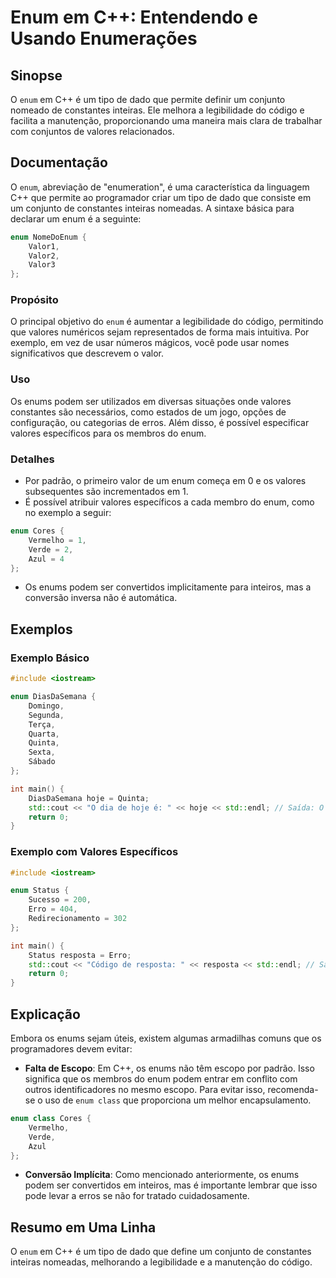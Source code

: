 <!--
Meta Description: # Enum em C++: Entendendo e Usando Enumerações ## Sinopse O `enum` em C++ é um tipo de dado que permite definir um conjunto nomeado de constantes inte...
Meta Keywords: enum, que, valores, código, cpp
-->

# Enum em C++: Entendendo e Usando Enumerações

## Sinopse
O `enum` em C++ é um tipo de dado que permite definir um conjunto nomeado de constantes inteiras. Ele melhora a legibilidade do código e facilita a manutenção, proporcionando uma maneira mais clara de trabalhar com conjuntos de valores relacionados.

## Documentação
O `enum`, abreviação de "enumeration", é uma característica da linguagem C++ que permite ao programador criar um tipo de dado que consiste em um conjunto de constantes inteiras nomeadas. A sintaxe básica para declarar um enum é a seguinte:

```cpp
enum NomeDoEnum {
    Valor1,
    Valor2,
    Valor3
};
```

### Propósito
O principal objetivo do `enum` é aumentar a legibilidade do código, permitindo que valores numéricos sejam representados de forma mais intuitiva. Por exemplo, em vez de usar números mágicos, você pode usar nomes significativos que descrevem o valor.

### Uso
Os enums podem ser utilizados em diversas situações onde valores constantes são necessários, como estados de um jogo, opções de configuração, ou categorias de erros. Além disso, é possível especificar valores específicos para os membros do enum.

### Detalhes
- Por padrão, o primeiro valor de um enum começa em 0 e os valores subsequentes são incrementados em 1.
- É possível atribuir valores específicos a cada membro do enum, como no exemplo a seguir:

```cpp
enum Cores {
    Vermelho = 1,
    Verde = 2,
    Azul = 4
};
```

- Os enums podem ser convertidos implicitamente para inteiros, mas a conversão inversa não é automática.

## Exemplos
### Exemplo Básico
```cpp
#include <iostream>

enum DiasDaSemana {
    Domingo,
    Segunda,
    Terça,
    Quarta,
    Quinta,
    Sexta,
    Sábado
};

int main() {
    DiasDaSemana hoje = Quinta;
    std::cout << "O dia de hoje é: " << hoje << std::endl; // Saída: O dia de hoje é: 4
    return 0;
}
```

### Exemplo com Valores Específicos
```cpp
#include <iostream>

enum Status {
    Sucesso = 200,
    Erro = 404,
    Redirecionamento = 302
};

int main() {
    Status resposta = Erro;
    std::cout << "Código de resposta: " << resposta << std::endl; // Saída: Código de resposta: 404
    return 0;
}
```

## Explicação
Embora os enums sejam úteis, existem algumas armadilhas comuns que os programadores devem evitar:

- **Falta de Escopo**: Em C++, os enums não têm escopo por padrão. Isso significa que os membros do enum podem entrar em conflito com outros identificadores no mesmo escopo. Para evitar isso, recomenda-se o uso de `enum class` que proporciona um melhor encapsulamento.

```cpp
enum class Cores {
    Vermelho,
    Verde,
    Azul
};
```

- **Conversão Implícita**: Como mencionado anteriormente, os enums podem ser convertidos em inteiros, mas é importante lembrar que isso pode levar a erros se não for tratado cuidadosamente.

## Resumo em Uma Linha
O `enum` em C++ é um tipo de dado que define um conjunto de constantes inteiras nomeadas, melhorando a legibilidade e a manutenção do código.